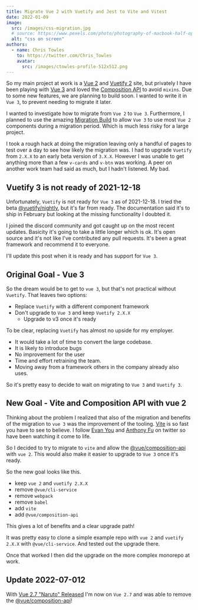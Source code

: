 ```yaml
---
title: Migrate Vue 2 with Vuetify and Jest to Vite and Vitest
date: 2022-01-09
image:
  src: /images/css-migration.jpg
  # source: https://www.pexels.com/photo/photography-of-macbook-half-opened-on-white-wooden-surface-633409/
  alt: "css on screen"
authors:
  - name: Chris Towles
    to: https://twitter.com/Chris_Towles
    avatar:
      src: /images/ctowles-profile-512x512.png
---
```


So my main project at work is a [Vue 2](https://vuejs.org/) and [Vuetify 2](https://vuetifyjs.com/) site, but privately I have been playing with [Vue 3](https://vuejs.org/) and loved the [Composition API](https://staging.vuejs.org/guide/introduction.html#api-styles) to avoid `mixins`. Due to some new features, we are planning to build soon. I wanted to write it in `Vue 3`, to prevent needing to migrate it later.


I wanted to investigate how to migrate from `Vue 2` to `Vue 3`. Furthermore, I planned to use the amazing [Migration Build](https://v3.vuejs.org/guide/migration/migration-build.html) to allow `Vue 3` to use most `Vue 2` components during a migration period. Which is much less risky for a large project.

I took a rough hack at doing the migration leaving only a handful of pages to test over a day to see how likely the migration was. I had to upgrade `Vuetify` from `2.X.X` to an early beta version of `3.X.X`. However I was unable to get anything more than a few `v-cards` and `v-btn` was working. A peer on another work team had said as much, but I hadn't listened. My bad.

## Vuetify 3 is not ready of 2021-12-18

Unfortunately, `Vuetify` is not ready for `Vue 3` as of 2021-12-18. I tried the beta [@vuetify/nightly](https://www.npmjs.com/package/@vuetify/nightly), but it's far from ready. The documentation said it's to ship in February but looking at the missing functionality I doubted it.

I joined the discord community and got caught up on the most recent updates. Basicity it's going to take a little longer which is ok. It's open source and it's not like I've contributed any pull requests. It's been a great framework and recommend it to everyone.

I'll update this post when it is ready and has support for `Vue 3`.

## Original Goal - Vue 3

So the dream would be to get to `vue 3`, but that's not practical without `Vuetify`.  That leaves two options:

- Replace `Vuetify` with a different component framework
- Don't upgrade to `Vue 3` and keep `Vuetify 2.X.X`
  - Upgrade to v3 once it's ready

To be clear, replacing `Vuetify` has almost no upside for my employer.

- It would take a lot of time to convert the large codebase.
- It is likely to introduce bugs
- No improvement for the user
- Time and effort retraining the team.
- Moving away from a framework others in the company already also uses.

So it's pretty easy to decide to wait on migrating to `Vue 3` and `Vuetify 3`.

## New Goal - Vite and Composition API with vue 2

Thinking about the problem I realized that also of the migration and benefits of the migration to `vue 3` was the improvement of the tooling. [Vite](https://vitejs.dev/guide/why.html) is so fast you have to see to believe. I follow [Evan You](https://twitter.com/youyuxi) and [Anthony Fu](https://twitter.com/antfu7) on twitter so have been watching it come to life.

So I decided to try to migrate to `vite` and allow the [@vue/composition-api](https://github.com/vuejs/composition-api) with `vue 2`. This would also make it easier to upgrade to `Vue 3` once it's ready.

So the new goal looks like this.

- keep `vue 2` and `vuetify 2.X.X`
- remove `@vue/cli-service`
- remove `webpack`
- remove `babel`
- add `vite`
- add `@vue/composition-api`

This gives a lot of benefits and a clear upgrade path!

It was pretty easy to clone a simple example repo with `vue 2` and `vuetify 2.X.X` with `@vue/cli-service`. And tested out the upgrade there.

Once that worked I then did the upgrade on the more complex monorepo at work.

## Update 2022-07-012

With [Vue 2.7 "Naruto" Released](https://blog.vuejs.org/posts/vue-2-7-naruto.html) I'm now on `Vue 2.7` and was able to remove the [@vue/composition-api](https://github.com/vuejs/composition-api)!
